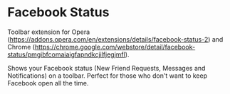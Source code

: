 # Facebook Status
Toolbar extension for
Opera (https://addons.opera.com/en/extensions/details/facebook-status-2) and
Chrome (https://chrome.google.com/webstore/detail/facebook-status/pmgibfcomaiaigfapndkcjilfjegjmfl).

Shows your Facebook status (New Friend Requests, Messages and Notifications) on a toolbar.
Perfect for those who don't want to keep Facebook open all the time.
